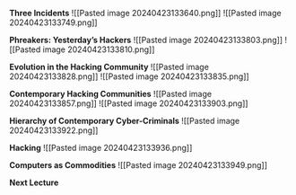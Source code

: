 **Three Incidents**
![[Pasted image 20240423133640.png]]
![[Pasted image 20240423133749.png]]

**Phreakers: Yesterday’s Hackers**
![[Pasted image 20240423133803.png]]
![[Pasted image 20240423133810.png]]

**Evolution in the Hacking Community**
![[Pasted image 20240423133828.png]]
![[Pasted image 20240423133835.png]]

**Contemporary Hacking Communities**
![[Pasted image 20240423133857.png]]
![[Pasted image 20240423133903.png]]

**Hierarchy of Contemporary Cyber-Criminals**
![[Pasted image 20240423133922.png]]

**Hacking**
![[Pasted image 20240423133936.png]]

**Computers as Commodities**
![[Pasted image 20240423133949.png]]

**Next Lecture**
